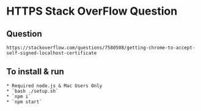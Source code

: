 # HTTPS Stack OverFlow Question

## Question
```
https://stackoverflow.com/questions/7580508/getting-chrome-to-accept-self-signed-localhost-certificate
```

## To install & run
    * Required node.js & Mac Users Only
    * `bash ./setup.sh`
    * `npm i`
    * `npm start`
